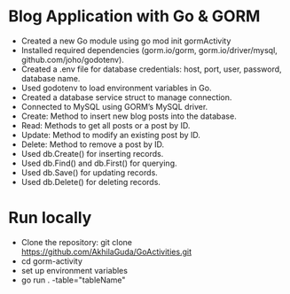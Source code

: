 # Blog Application with Go & GORM
- Created a new Go module using go mod init gormActivity
- Installed required dependencies (gorm.io/gorm, gorm.io/driver/mysql, github.com/joho/godotenv).
- Created a .env file for database credentials: host, port, user, password, database name.
- Used godotenv to load environment variables in Go.
- Created a database service struct to manage connection.
- Connected to MySQL using GORM’s MySQL driver.
- Create: Method to insert new blog posts into the database.
- Read: Methods to get all posts or a post by ID.
- Update: Method to modify an existing post by ID.
- Delete: Method to remove a post by ID.
- Used db.Create() for inserting records.
- Used db.Find() and db.First() for querying.
- Used db.Save()  for updating records.
- Used db.Delete() for deleting records.
# Run locally
- Clone the repository: git clone https://github.com/AkhilaGuda/GoActivities.git
- cd gorm-activity
- set up environment variables
- go run . -table="tableName"
